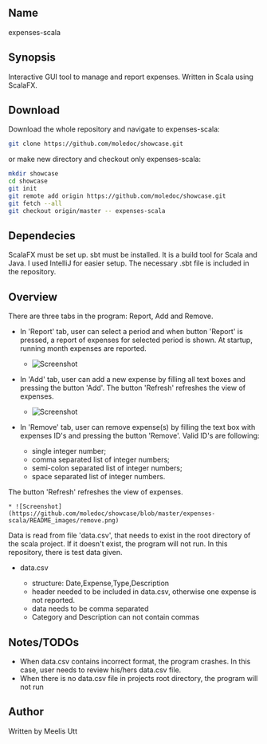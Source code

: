 ## Name 

expenses-scala

## Synopsis 

Interactive GUI tool to manage and report expenses. Written in Scala using ScalaFX.

## Download

Download the whole repository and navigate to expenses-scala:

```sh
git clone https://github.com/moledoc/showcase.git
```

or make new directory and checkout only expenses-scala:

```sh
mkdir showcase
cd showcase
git init
git remote add origin https://github.com/moledoc/showcase.git
git fetch --all
git checkout origin/master -- expenses-scala
```

## Dependecies

ScalaFX must be set up. 
sbt must be installed. It is a build tool for Scala and Java.
I used IntelliJ for easier setup. The necessary .sbt file is included in the repository.

## Overview

There are three tabs in the program: Report, Add and Remove.

* In 'Report' tab, user can select a period and when button 'Report' is pressed, a report of expenses for selected period is shown. At startup, running month expenses are reported.

    * ![Screenshot](https://github.com/moledoc/showcase/blob/master/expenses-scala/README_images/report.png)

* In 'Add' tab, user can add a new expense by filling all text boxes and pressing the button 'Add'. The button 'Refresh' refreshes the view of expenses. 

    * ![Screenshot](https://github.com/moledoc/showcase/blob/master/expenses-scala/README_images/add.png)

* In 'Remove' tab, user can remove expense(s) by filling the text box with expenses ID\'s and pressing the button 'Remove'. Valid ID\'s are following:

    * single integer number;
    * comma separated list of integer numbers;
    * semi-colon separated list of integer numbers;
    * space separated list of integer numbers.

The button 'Refresh' refreshes the view of expenses. 

    * ![Screenshot](https://github.com/moledoc/showcase/blob/master/expenses-scala/README_images/remove.png)


Data is read from file 'data.csv', that needs to exist in the root directory of the scala project. If it doesn't exist, the program will not run.
In this repository, there is test data given.

* data.csv
	
	* structure: Date,Expense,Type,Description
	* header needed to be included in data.csv, otherwise one expense is not reported.
	* data needs to be comma separated
  * Category and Description can not contain commas
	

## Notes/TODOs

* When data.csv contains incorrect format, the program crashes. In this case, user needs to review his/hers data.csv file.
* When there is no data.csv file in projects root directory, the program will not run

## Author

Written by
Meelis Utt

